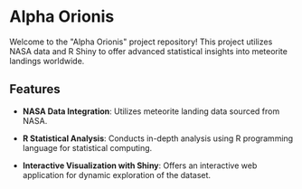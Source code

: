 # Alpha Orionis

Welcome to the "Alpha Orionis" project repository! This project utilizes NASA data and R Shiny to offer advanced statistical insights into meteorite landings worldwide.

## Features

- **NASA Data Integration**: Utilizes meteorite landing data sourced from NASA.
  
- **R Statistical Analysis**: Conducts in-depth analysis using R programming language for statistical computing.
  
- **Interactive Visualization with Shiny**: Offers an interactive web application for dynamic exploration of the dataset.
